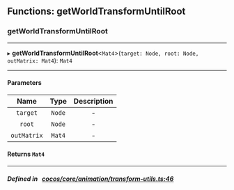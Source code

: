 ## Functions: getWorldTransformUntilRoot

### getWorldTransformUntilRoot


___
▸ **getWorldTransformUntilRoot**<`Mat4`\>(`target: Node, root: Node, outMatrix: Mat4`): `Mat4`
___


#### Parameters

| Name | Type | Description |
| :------: | :------: | :------: |
| `target` | `Node` | - |
| `root` | `Node` | - |
| `outMatrix` | `Mat4` | - |

#### Returns `Mat4` 
___


##### Defined in &nbsp;   [cocos/core/animation/transform-utils.ts:46](https://github.com/cocos-creator/engine/blob/c7bf6b8a9/cocos/core/animation/transform-utils.ts#L46)&nbsp;
